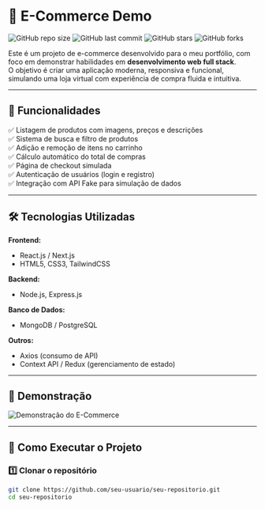 
# 🛒 E-Commerce Demo

![GitHub repo size](https://img.shields.io/github/repo-size/seu-usuario/seu-repositorio?color=green)
![GitHub last commit](https://img.shields.io/github/last-commit/seu-usuario/seu-repositorio?color=blue)
![GitHub stars](https://img.shields.io/github/stars/seu-usuario/seu-repositorio?style=social)
![GitHub forks](https://img.shields.io/github/forks/seu-usuario/seu-repositorio?style=social)

Este é um projeto de e-commerce desenvolvido para o meu portfólio, com foco em demonstrar habilidades em **desenvolvimento web full stack**.  
O objetivo é criar uma aplicação moderna, responsiva e funcional, simulando uma loja virtual com experiência de compra fluida e intuitiva.

---

## 🚀 Funcionalidades

✅ Listagem de produtos com imagens, preços e descrições  
✅ Sistema de busca e filtro de produtos  
✅ Adição e remoção de itens no carrinho  
✅ Cálculo automático do total de compras  
✅ Página de checkout simulada  
✅ Autenticação de usuários (login e registro)  
✅ Integração com API Fake para simulação de dados  

---

## 🛠️ Tecnologias Utilizadas

**Frontend:**  
- React.js / Next.js  
- HTML5, CSS3, TailwindCSS  

**Backend:**  
- Node.js, Express.js  

**Banco de Dados:**  
- MongoDB / PostgreSQL  

**Outros:**  
- Axios (consumo de API)  
- Context API / Redux (gerenciamento de estado)  

---

## 📸 Demonstração

![Demonstração do E-Commerce](https://via.placeholder.com/900x500.png?text=Preview+do+E-commerce)

---

## 📂 Como Executar o Projeto

### 1️⃣ Clonar o repositório
```bash
git clone https://github.com/seu-usuario/seu-repositorio.git
cd seu-repositorio
